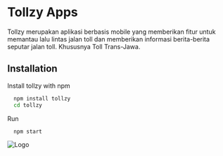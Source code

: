 
# Tollzy Apps

Tollzy merupakan aplikasi berbasis mobile yang memberikan fitur untuk memantau lalu lintas jalan toll dan memberikan informasi berita-berita seputar jalan toll. Khususnya Toll Trans-Jawa.

## Installation

Install tollzy with npm

```bash
  npm install tollzy
  cd tollzy
```

Run

```bash
  npm start
```
![Logo](https://miro.medium.com/max/1000/1*ub1DguhAtkCLvhUGuVGr6w.png)

